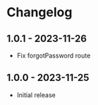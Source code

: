 # Changelog

## 1.0.1 - 2023-11-26

- Fix forgotPassword route

## 1.0.0 - 2023-11-25

- Initial release
